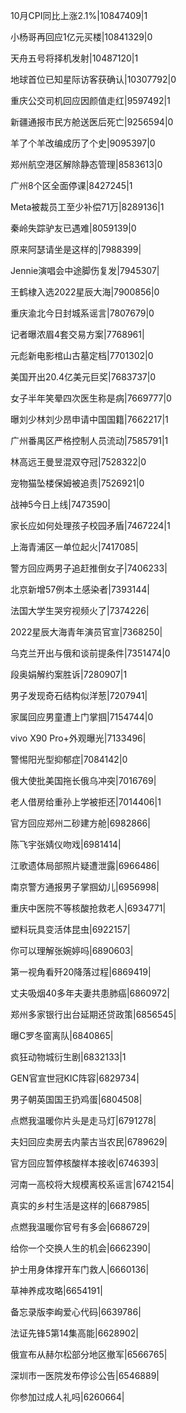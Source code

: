 10月CPI同比上涨2.1%|10847409|1

小杨哥再回应1亿元买楼|10841329|0

天舟五号将择机发射|10487120|1

地球首位已知星际访客获确认|10307792|0

重庆公交司机回应因颜值走红|9597492|1

新疆通报市民方舱送医后死亡|9256594|0

羊了个羊改编成历了个史|9095397|0

郑州航空港区解除静态管理|8583613|0

广州8个区全面停课|8427245|1

Meta被裁员工至少补偿71万|8289136|1

秦岭失踪驴友已遇难|8059139|0

原来阿瑟请坐是这样的|7988399|

Jennie演唱会中途脚伤复发|7945307|

王鹤棣入选2022星辰大海|7900856|0

重庆渝北今日封城系谣言|7807679|0

记者曝浓眉4套交易方案|7768961|

元彪新电影棺山古墓定档|7701302|0

美国开出20.4亿美元巨奖|7683737|0

女子半年笑晕四次医生称是病|7669777|0

曝刘少林刘少昂申请中国国籍|7662217|1

广州番禺区严格控制人员流动|7585791|1

林高远王曼昱混双夺冠|7528322|0

宠物猫坠楼保姆被追责|7526921|0

战神5今日上线|7473590|

家长应如何处理孩子校园矛盾|7467224|1

上海青浦区一单位起火|7417085|

警方回应两男子追赶推倒女子|7406233|

北京新增57例本土感染者|7393144|

法国大学生哭穷视频火了|7374226|

2022星辰大海青年演员官宣|7368250|

乌克兰开出与俄和谈前提条件|7351474|0

段奥娟解约案胜诉|7280907|1

男子发现奇石结构似洋葱|7207941|

家属回应男童遭上门掌掴|7154744|0

vivo X90 Pro+外观曝光|7133496|

警惕阳光型抑郁症|7084142|0

俄大使批美国拖长俄乌冲突|7016769|

老人借房给重孙上学被拒还|7014406|1

官方回应郑州二砂建方舱|6982866|

陈飞宇张婧仪吻戏|6981414|

江歌遗体局部照片疑遭泄露|6966486|

南京警方通报男子掌掴幼儿|6956998|

重庆中医院不等核酸抢救老人|6934771|

塑料玩具变活体昆虫|6922157|

你可以理解张婉婷吗|6890603|

第一视角看歼20降落过程|6869419|

丈夫吸烟40多年夫妻共患肺癌|6860972|

郑州多家银行出台延期还贷政策|6856545|

曝C罗冬窗离队|6840865|

疯狂动物城衍生剧|6832133|1

GEN官宣世冠KIC阵容|6829734|

男子朝英国国王扔鸡蛋|6804508|

点燃我温暖你片头是走马灯|6791278|

夫妇回应卖房去内蒙古当农民|6789629|

官方回应暂停核酸样本接收|6746393|

河南一高校将大规模离校系谣言|6742154|

真实的乡村生活是这样的|6687985|

点燃我温暖你官号有多会|6686729|

给你一个交换人生的机会|6662390|

护士用身体撑开车门救人|6660136|

草神养成攻略|6654191|

备忘录版李峋爱心代码|6639786|

法证先锋5第14集高能|6628902|

俄宣布从赫尔松部分地区撤军|6566765|

深圳市一医院发布停诊公告|6546889|

你参加过成人礼吗|6260664|


